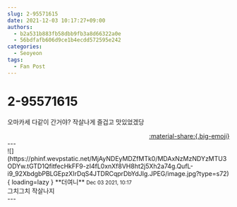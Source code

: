 ```yaml
---
slug: 2-95571615
date: 2021-12-03 10:17:27+09:00
authors:
  - b2a531b883fb58dbb9fb3a8d66322a0e
  - 56bdfafb606d9ce1b4ecdd572595e242
categories:
  - Seoyeon
tags:
  - Fan Post
---
```


# 2-95571615

<div class="post-container" markdown="1">
<div class="content-container md-sidebar__scrollwrap" markdown="1">

오마카세 다같이 간거야? 작살나게 즐겁고 맛있었겠당

</div>
</div>

<div style="text-align: right;" markdown="1">
<a href="https://weverse.io/fromis9/fanpost/2-95571615" style="text-align: right;">:material-share:{.big-emoji}</a>
</div>
---

<div class="comments-container md-sidebar__scrollwrap" markdown="1">
<div class="comment" markdown="1">
<div class='id-container' markdown="1">
![](https://phinf.wevpstatic.net/MjAyNDEyMDZfMTk0/MDAxNzMzNDYzMTU3ODYw.tGTD1QfitfecHkFF9-zI4fL0xnXf8VH8ht2j5Xh2a74g.QufL-i9_92XbdgbPBLGEpzXIrDqS4JTDRCqprDbYdJIg.JPEG/image.jpg?type=s72){ loading=lazy }
**<span class="artist">더여니</span>** <small>Dec 03 2021, 10:17</small><br>
</div>
<div class='comment-body' markdown="1">
그치그치 작살나지
</div>
</div>
</div>
---
